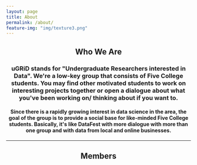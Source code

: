 ```yaml
---
layout: page
title: About
permalink: /about/
feature-img: "img/texture3.png"
---
```


<center><h2>
Who We Are
</h2></center>

<center><h3>
uGRiD stands for "Undergraduate Researchers interested in Data". We're a low-key group that consists of Five College students. You may find other motivated students to work on interesting projects together or open a dialogue about what you've been working on/ thinking about if you want to.
</h3></center>


<center><h4>
Since there is a rapidly growing interest in data science in the area, the goal of the group is to provide a social base for like-minded Five College students. Basically, it's like DataFest with more dialogue with more than one group and with data from local and online businesses.
</h4></center>

---

<center><h2>
Members
</h2></center>

